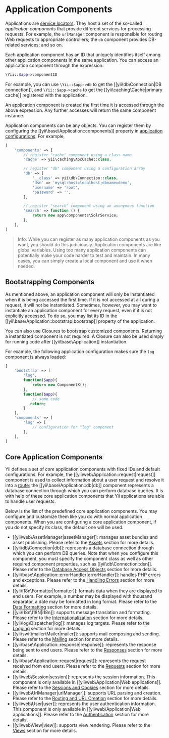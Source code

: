 Application Components
======================

Applications are [service locators](concept-service-locator.md). They host a set of the so-called
*application components* that provide different services for processing requests. For example,
the `urlManager` component is responsible for routing Web requests to appropriate controllers;
the `db` component provides DB-related services; and so on.

Each application component has an ID that uniquely identifies itself among other application components
in the same application. You can access an application component through the expression:

```php
\Yii::$app->componentID
```

For example, you can use `\Yii::$app->db` to get the [[yii\db\Connection|DB connection]],
and `\Yii::$app->cache` to get the [[yii\caching\Cache|primary cache]] registered with the application.

An application component is created the first time it is accessed through the above expression. Any
further accesses will return the same component instance.

Application components can be any objects. You can register them by configuring
the [[yii\base\Application::components]] property in [application configurations](structure-applications.md#application-configurations).
For example,

```php
[
    'components' => [
        // register "cache" component using a class name
        'cache' => yii\caching\ApcCache::class,

        // register "db" component using a configuration array
        'db' => [
            '__class' => yii\db\Connection::class,
            'dsn' => 'mysql:host=localhost;dbname=demo',
            'username' => 'root',
            'password' => '',
        ],

        // register "search" component using an anonymous function
        'search' => function () {
            return new app\components\SolrService;
        },
    ],
]
```

> Info: While you can register as many application components as you want, you should do this judiciously.
  Application components are like global variables. Using too many application components can potentially
  make your code harder to test and maintain. In many cases, you can simply create a local component
  and use it when needed.


## Bootstrapping Components <span id="bootstrapping-components"></span>

As mentioned above, an application component will only be instantiated when it is being accessed the first time.
If it is not accessed at all during a request, it will not be instantiated. Sometimes, however, you may want
to instantiate an application component for every request, even if it is not explicitly accessed.
To do so, you may list its ID in the [[yii\base\Application::bootstrap|bootstrap]] property of the application.

You can also use Closures to bootstrap customized components. Returning a instantiated component is not 
required. A Closure can also be used simply for running code after [[yii\base\Application]] instantiation.

For example, the following application configuration makes sure the `log` component is always loaded:

```php
[
    'bootstrap' => [
        'log',
        function($app){
            return new ComponentX();
        },
        function($app){
            // some code
           return;
        }
    ],
    'components' => [
        'log' => [
            // configuration for "log" component
        ],
    ],
]
```


## Core Application Components <span id="core-application-components"></span>

Yii defines a set of *core* application components with fixed IDs and default configurations. For example,
the [[yii\web\Application::request|request]] component is used to collect information about
a user request and resolve it into a [route](runtime-routing.md); the [[yii\base\Application::db|db]]
component represents a database connection through which you can perform database queries.
It is with help of these core application components that Yii applications are able to handle user requests.

Below is the list of the predefined core application components. You may configure and customize them
like you do with normal application components. When you are configuring a core application component,
if you do not specify its class, the default one will be used.

* [[yii\web\AssetManager|assetManager]]: manages asset bundles and asset publishing.
  Please refer to the [Assets](structure-assets.md) section for more details.
* [[yii\db\Connection|db]]: represents a database connection through which you can perform DB queries.
  Note that when you configure this component, you must specify the component class as well as other required
  component properties, such as [[yii\db\Connection::dsn]].
  Please refer to the [Database Access Objects](db-dao.md) section for more details.
* [[yii\base\Application::errorHandler|errorHandler]]: handles PHP errors and exceptions.
  Please refer to the [Handling Errors](runtime-handling-errors.md) section for more details.
* [[yii\i18n\Formatter|formatter]]: formats data when they are displayed to end users. For example, a number
  may be displayed with thousand separator, a date may be formatted in long format.
  Please refer to the [Data Formatting](output-formatting.md) section for more details.
* [[yii\i18n\I18N|i18n]]: supports message translation and formatting.
  Please refer to the [Internationalization](tutorial-i18n.md) section for more details.
* [[yii\log\Dispatcher|log]]: manages log targets.
  Please refer to the [Logging](runtime-logging.md) section for more details.
* [[yii\swiftmailer\Mailer|mailer]]: supports mail composing and sending.
  Please refer to the [Mailing](tutorial-mailing.md) section for more details.
* [[yii\base\Application::response|response]]: represents the response being sent to end users.
  Please refer to the [Responses](runtime-responses.md) section for more details.
* [[yii\base\Application::request|request]]: represents the request received from end users.
  Please refer to the [Requests](runtime-requests.md) section for more details.
* [[yii\web\Session|session]]: represents the session information. This component is only available
  in [[yii\web\Application|Web applications]].
  Please refer to the [Sessions and Cookies](runtime-sessions-cookies.md) section for more details.
* [[yii\web\UrlManager|urlManager]]: supports URL parsing and creation.
  Please refer to the [Routing and URL Creation](runtime-routing.md) section for more details.
* [[yii\web\User|user]]: represents the user authentication information. This component is only available
  in [[yii\web\Application|Web applications]].
  Please refer to the [Authentication](security-authentication.md) section for more details.
* [[yii\web\View|view]]: supports view rendering.
  Please refer to the [Views](structure-views.md) section for more details.
